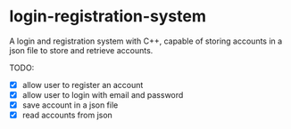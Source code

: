 # login-registration-system

A login and registration system with C++, capable of storing accounts in a json file to store and retrieve accounts.

TODO:
- [x] allow user to register an account
- [x] allow user to login with email and password
- [x] save account in a json file
- [x] read accounts from json
